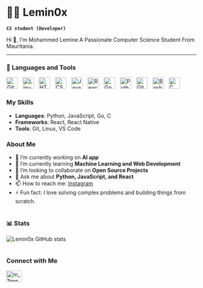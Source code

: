# 🏄‍♂️ Lemin0x

**`CS student (Developer)`**


Hi 👋, I'm Mohammed Lemine A Passionate Computer Science Student From Mauritania.



---

### 🧰 Languages and Tools

<img align="left" alt="Git" width="30px" style="padding-right:10px;" src="https://cdn.jsdelivr.net/gh/devicons/devicon/icons/git/git-original.svg" />
<img align="left" alt="Linux" width="30px" style="padding-right:10px;" src="https://cdn.jsdelivr.net/gh/devicons/devicon/icons/linux/linux-original.svg" />
<img align="left" alt="HTML" width="30px" style="padding-right:10px;" src="https://cdn.jsdelivr.net/gh/devicons/devicon/icons/html5/html5-plain.svg" />
<img align="left" alt="CSS" width="30px" style="padding-right:10px;" src="https://cdn.jsdelivr.net/gh/devicons/devicon/icons/css3/css3-plain.svg" />
<img align="left" alt="JavaScript" width="30px" style="padding-right:10px;" src="https://cdn.jsdelivr.net/gh/devicons/devicon/icons/javascript/javascript-plain.svg" />
<img align="left" alt="React" width="30px" style="padding-right:10px;" src="https://cdn.jsdelivr.net/gh/devicons/devicon/icons/react/react-original.svg" />
<img align="left" alt="GoLang" width="30px" style="padding-right:10px;" src="https://cdn.jsdelivr.net/gh/devicons/devicon/icons/go/go-original.svg" />
<img align="left" alt="Python" width="30px" style="padding-right:10px;" src="https://cdn.jsdelivr.net/gh/devicons/devicon/icons/python/python-plain.svg" />
<img align="left" alt="GitHub" width="30px" style="padding-right:10px;" src="https://cdn.jsdelivr.net/gh/devicons/devicon/icons/github/github-original.svg" />
<img align="left" alt="Bash" width="30px" style="padding-right:10px;" src="https://cdn.jsdelivr.net/gh/devicons/devicon/icons/bash/bash-original.svg" />
<img align="left" alt="C" width="30px" style="padding-right:10px;" src="https://cdn.jsdelivr.net/gh/devicons/devicon/icons/c/c-original.svg" />
<br />

#

### My Skills
- **Languages**: Python, JavaScript, Go, C
- **Frameworks**: React, React Native
- **Tools**: Git, Linux, VS Code

### About Me
- 🔭 I’m currently working on **AI app**
- 🌱 I’m currently learning **Machine Learning and Web Development**
- 👯 I’m looking to collaborate on **Open Source Projects**
- 💬 Ask me about **Python, JavaScript, and React**
- 📫 How to reach me: [Instagram](https://instagram.com/m_1lmn)
- ⚡ Fun fact: I love solving complex problems and building things from scratch.

#

### 📊 Stats

![Lemin0x GitHub stats](https://github-readme-stats.vercel.app/api?username=lemin0x&show_icons=true&theme=gruvbox)

<!-- ![GitHub Streak](https://streak-stats.demolab.com?user=ForrestKnight&theme=gruvbox&border_radius=4.5) -->

#
<!--
<details>
 <summary><h3>👨‍💻 Forrest's Coding Journey</h3></summary>
   Aspiring CS engineering student with a solid foundation in mathematics (linear algebra, calculus), vital for AI and machine learning. Proficient in Python with additional experience in Go, JavaScript, and shell scripting, boosting software development versatility. Gained hands-on problem-solving skills, enhancing expertise in Go, data structures, and algorithms to create efficient solutions. Currently pursuing a Bachelor’s degree in Computer Science and holding Meta certifications in Programming in Python and Introduction to Front-End Development. Fluent in Arabic; proficient in English and French. Passionate about continuous learning and innovative projects.
-->

### Connect with Me
<p align="left">
  <a href="https://instagram.com/m_1lmn" target="blank">
    <img align="center" src="https://raw.githubusercontent.com/rahuldkjain/github-profile-readme-generator/master/src/images/icons/Social/instagram.svg" alt="m_1lmn" height="30" width="40" />
  </a>
</p>

###
[website]: 
[LinkedIn]: 
